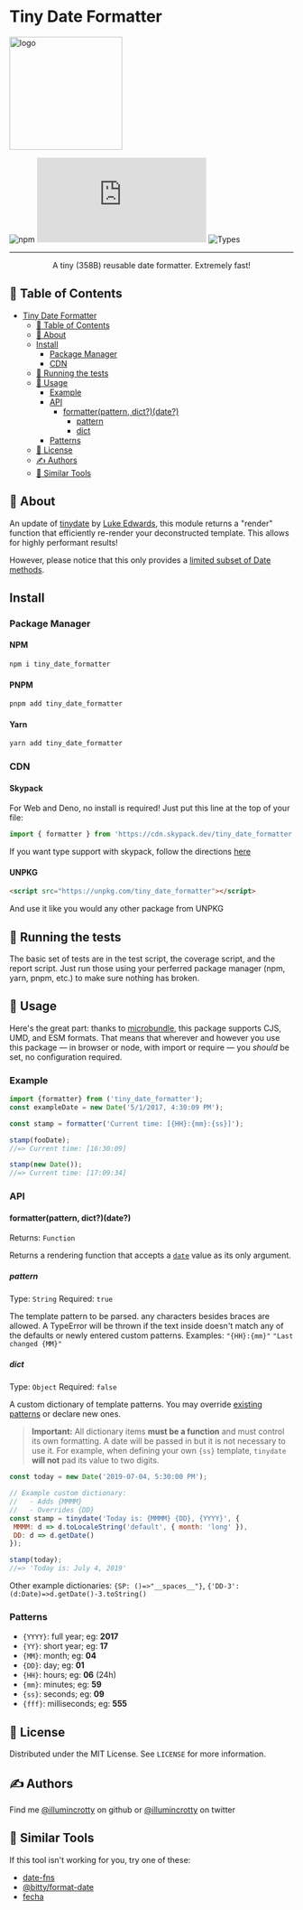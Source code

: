 # Tiny Date Formatter
<!-- PROJECT LOGO -->
<img src="https://i.imgur.com/na4lX3N.png" alt="logo" width="200"/>

<!-- Shields -->
![npm](https://img.shields.io/npm/l/tiny_date_formatter.svg)
![size-badge](https://img.badgesize.io/https:/unpkg.com/tiny_date_formatter/dist/index.modern.js?compression=brotli)
![Types](https://badgen.net/npm/types/tiny_date_formatter)

</div>

---

<p align="center"> A tiny (358B) reusable date formatter. Extremely fast!
</p>

## 📝 Table of Contents

- [Tiny Date Formatter](#tiny-date-formatter)
  - [📝 Table of Contents](#-table-of-contents)
  - [🧐 About](#-about)
  - [Install](#install)
    - [Package Manager](#package-manager)
    - [CDN](#cdn)
  - [🔧 Running the tests](#-running-the-tests)
  - [🎈 Usage](#-usage)
    - [Example](#example)
    - [API](#api)
      - [formatter(pattern, dict?)(date?)](#formatterpattern-dictdate)
        - [pattern](#pattern)
        - [dict](#dict)
    - [Patterns](#patterns)
  - [📃 License](#-license)
  - [✍️ Authors](#️-authors)
  - [🔨 Similar Tools](#-similar-tools)

## 🧐 About

An update of [tinydate](https://github.com/lukeed/tinydate/) by [Luke Edwards](https://lukeed.com), this module returns a "render" function that efficiently re-render your deconstructed template. This allows for highly performant results!

However, please notice that this only provides a [limited subset of Date methods](#patterns).

## Install

### Package Manager

#### NPM <!-- omit in TOC -->

```sh
npm i tiny_date_formatter
```

#### PNPM <!-- omit in TOC -->

```sh
pnpm add tiny_date_formatter
```

#### Yarn <!-- omit in TOC -->

```sh
yarn add tiny_date_formatter
```

### CDN

#### Skypack <!-- omit in TOC -->

For Web and Deno, no install is required! Just put this line at the top of your file:

```typescript
import { formatter } from 'https://cdn.skypack.dev/tiny_date_formatter';
```

If you want type support with skypack, follow the directions [here]('https://docs.skypack.dev/skypack-cdn/code/javascript#using-skypack-urls-in-typescript')

#### UNPKG <!-- omit in TOC -->

```html
<script src="https://unpkg.com/tiny_date_formatter"></script>
```

And use it like you would any other package from UNPKG

## 🔧 Running the tests

The basic set of tests are in the test script, the coverage script, and the report script. Just run those using your perferred package manager (npm, yarn, pnpm, etc.) to make sure nothing has broken.

## 🎈 Usage

Here's the great part: thanks to [microbundle](https://github.com/developit/microbundle), this package supports CJS, UMD, and ESM formats.
That means that wherever and however you use this package — in browser or node, with import or require — you *should* be set, no configuration required.

### Example

```js
import {formatter} from ('tiny_date_formatter');
const exampleDate = new Date('5/1/2017, 4:30:09 PM');

const stamp = formatter('Current time: [{HH}:{mm}:{ss}]');

stamp(fooDate);
//=> Current time: [16:30:09]

stamp(new Date());
//=> Current time: [17:09:34]
```

### API

#### formatter(pattern, dict?)(date?)

Returns: `Function`

Returns a rendering function that accepts a [`date`](#date) value as its only argument.

##### pattern

Type: `String`
Required: `true`

The template pattern to be parsed. any characters besides braces are allowed. A TypeError will be thrown if the text inside doesn't match any of the defaults or newly entered custom patterns.
Examples: `"{HH}:{mm}"` `"Last changed {MM}"`

##### dict

Type: `Object`
Required: `false`

A custom dictionary of template patterns. You may override [existing patterns](#patterns) or declare new ones.

> **Important:** All dictionary items **must be a function** and must control its own formatting. A date will be passed in but it is not necessary to use it. For example, when defining your own `{ss}` template, `tinydate` **will not** pad its value to two digits.

```js
const today = new Date('2019-07-04, 5:30:00 PM');

// Example custom dictionary:
//   - Adds {MMMM}
//   - Overrides {DD}
const stamp = tinydate('Today is: {MMMM} {DD}, {YYYY}', {
 MMMM: d => d.toLocaleString('default', { month: 'long' }),
 DD: d => d.getDate()
});

stamp(today);
//=> 'Today is: July 4, 2019'
```

Other example dictionaries: `{SP: ()=>"__spaces__"}`, `{'DD-3':(d:Date)=>d.getDate()-3.toString()`

### Patterns

- `{YYYY}`: full year; eg: **2017**
- `{YY}`: short year; eg: **17**
- `{MM}`: month; eg: **04**
- `{DD}`: day; eg: **01**
- `{HH}`: hours; eg: **06** (24h)
- `{mm}`: minutes; eg: **59**
- `{ss}`: seconds; eg: **09**
- `{fff}`: milliseconds; eg: **555**

## 📃 License

Distributed under the MIT License. See `LICENSE` for more information.

## ✍️ Authors

Find me [@illumincrotty](https://github.com/illumincrotty) on github or [@illumincrotty](https://twitter.com/illumincrotty) on twitter

## 🔨 Similar Tools

If this tool isn't working for you, try one of these:

- [date-fns]("https://github.com/date-fns/date-fns")
- [@bitty/format-date]("https://github.com/VitorLuizC/format-date")
- [fecha]("https://github.com/taylorhakes/fecha") 
  
